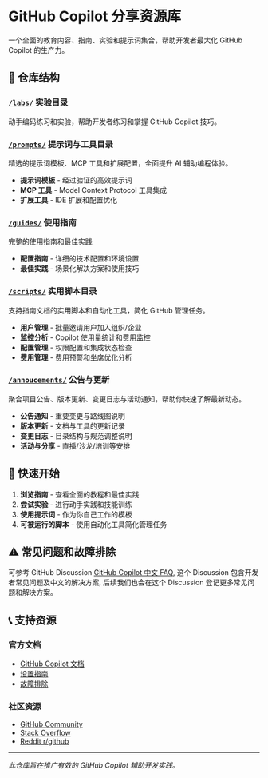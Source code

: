 # GitHub Copilot 分享资源库

一个全面的教育内容、指南、实验和提示词集合，帮助开发者最大化 GitHub Copilot 的生产力。

## 📁 仓库结构

### [`/labs/`](./labs/README.md) 实验目录
动手编码练习和实验，帮助开发者练习和掌握 GitHub Copilot 技巧。

### [`/prompts/`](./prompts/README.md) 提示词与工具目录
精选的提示词模板、MCP 工具和扩展配置，全面提升 AI 辅助编程体验。
- **提示词模板** - 经过验证的高效提示词
- **MCP 工具** - Model Context Protocol 工具集成
- **扩展工具** - IDE 扩展和配置优化

###  [`/guides/`](./guides/Readme.md) 使用指南
完整的使用指南和最佳实践
- **配置指南** - 详细的技术配置和环境设置
- **最佳实践** - 场景化解决方案和使用技巧

### [`/scripts/`](./scripts/Readme.md) 实用脚本目录
支持指南文档的实用脚本和自动化工具，简化 GitHub 管理任务。
- **用户管理** - 批量邀请用户加入组织/企业
- **监控分析** - Copilot 使用量统计和费用监控
- **配置管理** - 权限配置和集成状态检查
- **费用管理** - 费用预警和坐席优化分析

### [`/annoucements/`](./annoucements/README.md) 公告与更新
聚合项目公告、版本更新、变更日志与活动通知，帮助你快速了解最新动态。
- **公告通知** - 重要变更与路线图说明
- **版本更新** - 文档与工具的更新记录
- **变更日志** - 目录结构与规范调整说明
- **活动与分享** - 直播/沙龙/培训等安排

## 🚀 快速开始

1. **浏览指南** - 查看全面的教程和最佳实践
2. **尝试实验** - 进行动手实践和技能训练
3. **使用提示词** - 作为你自己工作的模板
4. **可被运行的脚本** - 使用自动化工具简化管理任务

## ⚠️ 常见问题和故障排除
可参考 GitHub Discussion [GitHub Copilot 中文 FAQ](https://github.com/orgs/githubcopilotfaq/discussions), 这个 Discussion 包含开发者常见问题及中文的解决方案, 后续我们也会在这个 Discussion 登记更多常见问题和解决方案。


## 📞 支持资源

### 官方文档
- [GitHub Copilot 文档](https://docs.github.com/copilot)
- [设置指南](https://docs.github.com/copilot/setting-up-github-copilot)
- [故障排除](https://docs.github.com/copilot/troubleshooting-github-copilot)

### 社区资源
- [GitHub Community](https://github.com/orgs/community/discussions)
- [Stack Overflow](https://stackoverflow.com/questions/tagged/github-copilot)
- [Reddit r/github](https://reddit.com/r/github)


---

*此仓库旨在推广有效的 GitHub Copilot 辅助开发实践。*